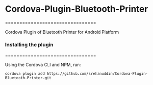 # Cordova-Plugin-Bluetooth-Printer
================================

Cordova Plugin of Bluetooth Printer for Android Platform

### Installing the plugin
================================

Using the Cordova CLI and NPM, run:

    cordova plugin add https://github.com/srehanuddin/Cordova-Plugin-Bluetooth-Printer.git
